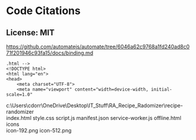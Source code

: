 # Code Citations

## License: MIT
https://github.com/automatejs/automate/tree/6046a62c9768a1fd240ad8c071f201946c93fa15/docs/binding.md

```
.html -->
<!DOCTYPE html>
<html lang="en">
<head>
    <meta charset="UTF-8">
    <meta name="viewport" content="width=device-width, initial-scale=1.0"
```

c:\Users\cdorr\OneDrive\Desktop\IT_Stuff\RA_Recipe_Radomizer\recipe-randomizer\
    index.html
    style.css
    script.js
    manifest.json
    service-worker.js
    offline.html
    icons\
        icon-192.png
        icon-512.png

